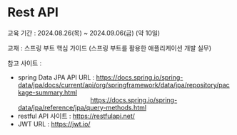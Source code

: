 # Rest API
교육 기간 : 2024.08.26(목) ~ 2024.09.06(금) (약 10일) 

교재 : 스프링 부트 핵심 가이드 (스프링 부트를 활용한 애플리케이션 개발 실무)

참고 사이트 : 
- spring Data JPA API URL : https://docs.spring.io/spring-data/jpa/docs/current/api/org/springframework/data/jpa/repository/package-summary.html <br>
&emsp;&emsp;&emsp;&emsp;&emsp;&emsp;&emsp;&emsp;&emsp;&emsp;&emsp;&nbsp;
https://docs.spring.io/spring-data/jpa/reference/jpa/query-methods.html
- restful API 사이트 : https://restfulapi.net/
- JWT URL : https://jwt.io/